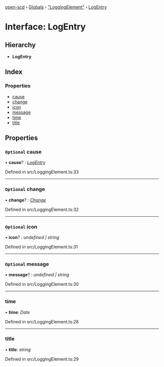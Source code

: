 [open-scd](../README.md) › [Globals](../globals.md) › ["LoggingElement"](../modules/_loggingelement_.md) › [LogEntry](_loggingelement_.logentry.md)

# Interface: LogEntry

## Hierarchy

* **LogEntry**

## Index

### Properties

* [cause](_loggingelement_.logentry.md#optional-cause)
* [change](_loggingelement_.logentry.md#optional-change)
* [icon](_loggingelement_.logentry.md#optional-icon)
* [message](_loggingelement_.logentry.md#optional-message)
* [time](_loggingelement_.logentry.md#time)
* [title](_loggingelement_.logentry.md#title)

## Properties

### `Optional` cause

• **cause**? : *[LogEntry](_loggingelement_.logentry.md)*

Defined in src/LoggingElement.ts:33

___

### `Optional` change

• **change**? : *[Change](../modules/_loggingelement_.md#change)*

Defined in src/LoggingElement.ts:32

___

### `Optional` icon

• **icon**? : *undefined | string*

Defined in src/LoggingElement.ts:31

___

### `Optional` message

• **message**? : *undefined | string*

Defined in src/LoggingElement.ts:30

___

###  time

• **time**: *Date*

Defined in src/LoggingElement.ts:28

___

###  title

• **title**: *string*

Defined in src/LoggingElement.ts:29
